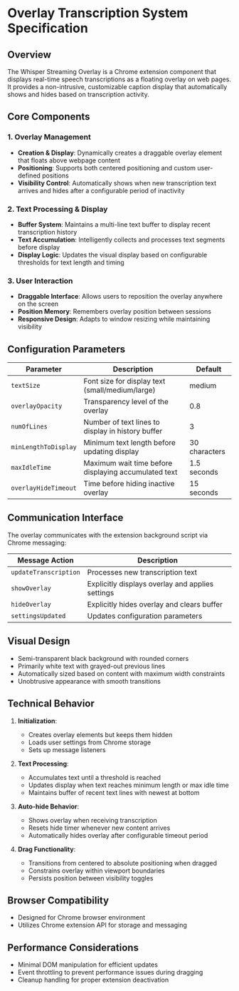 # Overlay Transcription System Specification

## Overview

The Whisper Streaming Overlay is a Chrome extension component that displays real-time speech transcriptions as a floating overlay on web pages. It provides a non-intrusive, customizable caption display that automatically shows and hides based on transcription activity.

## Core Components

### 1. Overlay Management

- **Creation & Display**: Dynamically creates a draggable overlay element that floats above webpage content
- **Positioning**: Supports both centered positioning and custom user-defined positions
- **Visibility Control**: Automatically shows when new transcription text arrives and hides after a configurable period of inactivity

### 2. Text Processing & Display

- **Buffer System**: Maintains a multi-line text buffer to display recent transcription history
- **Text Accumulation**: Intelligently collects and processes text segments before display
- **Display Logic**: Updates the visual display based on configurable thresholds for text length and timing

### 3. User Interaction

- **Draggable Interface**: Allows users to reposition the overlay anywhere on the screen
- **Position Memory**: Remembers overlay position between sessions
- **Responsive Design**: Adapts to window resizing while maintaining visibility

## Configuration Parameters

| Parameter | Description | Default |
|-----------|-------------|---------|
| `textSize` | Font size for display text (small/medium/large) | medium |
| `overlayOpacity` | Transparency level of the overlay | 0.8 |
| `numOfLines` | Number of text lines to display in history buffer | 3 |
| `minLengthToDisplay` | Minimum text length before updating display | 30 characters |
| `maxIdleTime` | Maximum wait time before displaying accumulated text | 1.5 seconds |
| `overlayHideTimeout` | Time before hiding inactive overlay | 15 seconds |

## Communication Interface

The overlay communicates with the extension background script via Chrome messaging:

| Message Action | Description |
|---------------|-------------|
| `updateTranscription` | Processes new transcription text |
| `showOverlay` | Explicitly displays overlay and applies settings |
| `hideOverlay` | Explicitly hides overlay and clears buffer |
| `settingsUpdated` | Updates configuration parameters |

## Visual Design

- Semi-transparent black background with rounded corners
- Primarily white text with grayed-out previous lines
- Automatically sized based on content with maximum width constraints
- Unobtrusive appearance with smooth transitions

## Technical Behavior

1. **Initialization**:
   - Creates overlay elements but keeps them hidden
   - Loads user settings from Chrome storage
   - Sets up message listeners

2. **Text Processing**:
   - Accumulates text until a threshold is reached
   - Updates display when text reaches minimum length or max idle time
   - Maintains buffer of recent text lines with newest at bottom

3. **Auto-hide Behavior**:
   - Shows overlay when receiving transcription
   - Resets hide timer whenever new content arrives
   - Automatically hides overlay after configurable timeout period

4. **Drag Functionality**:
   - Transitions from centered to absolute positioning when dragged
   - Constrains overlay within viewport boundaries
   - Persists position between visibility toggles

## Browser Compatibility

- Designed for Chrome browser environment
- Utilizes Chrome extension API for storage and messaging

## Performance Considerations

- Minimal DOM manipulation for efficient updates
- Event throttling to prevent performance issues during dragging
- Cleanup handling for proper extension deactivation

